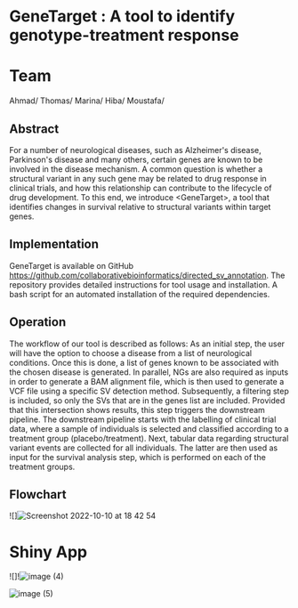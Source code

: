 # GeneTarget : A tool to identify genotype-treatment response

# Team
Ahmad/
Thomas/
Marina/
Hiba/
Moustafa/


##  Abstract
For a number of neurological diseases, such as Alzheimer's disease, Parkinson's disease and many others, certain genes are known to be involved in the disease mechanism.
A common question is whether a structural variant in any such gene may be related to drug response in clinical trials, and how this relationship can contribute to the lifecycle of drug development.
To this end, we introduce \<GeneTarget\>, a tool that identifies changes in survival relative to structural variants within target genes. 


##  Implementation
GeneTarget is available on GitHub https://github.com/collaborativebioinformatics/directed_sv_annotation. The repository provides detailed instructions for tool usage and installation. A bash script for an automated installation of the required dependencies.


##  Operation
The workflow of our tool is described as follows:
As an initial step, the user will have the option to choose a disease from a list of neurological conditions. Once this is done, a list of genes known to be associated with the chosen disease is generated. In parallel,  NGs are also required as inputs in order to generate a BAM alignment file, which is then used to generate a VCF file using a specific SV detection method. Subsequently, a filtering step is included, so only the SVs that are in the genes list are included. Provided that this intersection shows results, this step triggers the downstream pipeline.
The downstream pipeline starts with the labelling of clinical trial data, where a sample of individuals is selected and classified according to a treatment group (placebo/treatment). Next, tabular data regarding structural variant events are collected for all individuals. The latter are then used as input for the survival analysis step, which is performed on each of the treatment groups. 

##  Flowchart

![]![Screenshot 2022-10-10 at 18 42 54](https://user-images.githubusercontent.com/41301333/194926460-94f62ffd-71e3-48e5-a764-b28f57c69fac.png)

# Shiny App

![]!![image (4)](https://user-images.githubusercontent.com/41301333/195155798-9b72905f-c0c3-4ec6-8de6-57559563b2be.png)


![image (5)](https://user-images.githubusercontent.com/41301333/194935518-d790a587-f328-4785-8156-6f1d8d6524f1.png)

